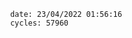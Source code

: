 

                date: 23/04/2022 01:56:16
                cycles: 57960

                         